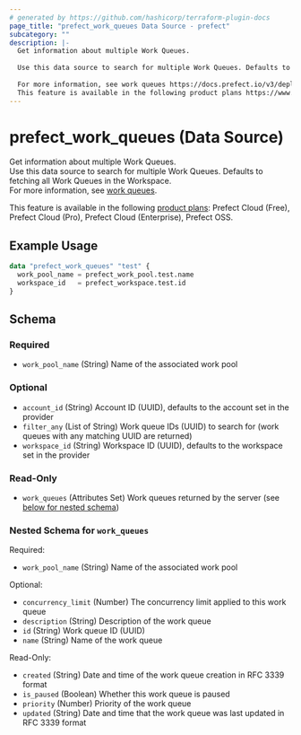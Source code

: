 ```yaml
---
# generated by https://github.com/hashicorp/terraform-plugin-docs
page_title: "prefect_work_queues Data Source - prefect"
subcategory: ""
description: |-
  Get information about multiple Work Queues.
  
  Use this data source to search for multiple Work Queues. Defaults to fetching all Work Queues in the Workspace.
  
  For more information, see work queues https://docs.prefect.io/v3/deploy/infrastructure-concepts/work-pools#work-queues.
  This feature is available in the following product plans https://www.prefect.io/pricing: Prefect Cloud (Free), Prefect Cloud (Pro), Prefect Cloud (Enterprise), Prefect OSS.
---
```


# prefect_work_queues (Data Source)

Get information about multiple Work Queues.
<br>
Use this data source to search for multiple Work Queues. Defaults to fetching all Work Queues in the Workspace.
<br>
For more information, see [work queues](https://docs.prefect.io/v3/deploy/infrastructure-concepts/work-pools#work-queues).


This feature is available in the following [product plans](https://www.prefect.io/pricing): Prefect Cloud (Free), Prefect Cloud (Pro), Prefect Cloud (Enterprise), Prefect OSS.

## Example Usage

```terraform
data "prefect_work_queues" "test" {
  work_pool_name = prefect_work_pool.test.name
  workspace_id   = prefect_workspace.test.id
}
```

<!-- schema generated by tfplugindocs -->
## Schema

### Required

- `work_pool_name` (String) Name of the associated work pool

### Optional

- `account_id` (String) Account ID (UUID), defaults to the account set in the provider
- `filter_any` (List of String) Work queue IDs (UUID) to search for (work queues with any matching UUID are returned)
- `workspace_id` (String) Workspace ID (UUID), defaults to the workspace set in the provider

### Read-Only

- `work_queues` (Attributes Set) Work queues returned by the server (see [below for nested schema](#nestedatt--work_queues))

<a id="nestedatt--work_queues"></a>
### Nested Schema for `work_queues`

Required:

- `work_pool_name` (String) Name of the associated work pool

Optional:

- `concurrency_limit` (Number) The concurrency limit applied to this work queue
- `description` (String) Description of the work queue
- `id` (String) Work queue ID (UUID)
- `name` (String) Name of the work queue

Read-Only:

- `created` (String) Date and time of the work queue creation in RFC 3339 format
- `is_paused` (Boolean) Whether this work queue is paused
- `priority` (Number) Priority of the work queue
- `updated` (String) Date and time that the work queue was last updated in RFC 3339 format
